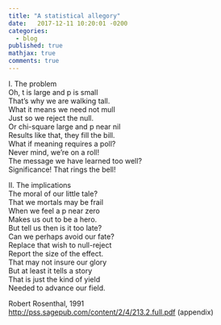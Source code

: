 ```yaml
---
title: "A statistical allegory"
date:   2017-12-11 10:20:01 -0200
categories:
  - blog
published: true
mathjax: true
comments: true
---
```


I. The problem<br>
Oh, t is large and p is small<br>
That’s why we are walking tall.<br>
What it means we need not mull<br>
Just so we reject the null.<br>
Or chi-square large and p near nil<br>
Results like that, they fill the bill.<br>
What if meaning requires a poll?<br>
Never mind, we’re on a roll!<br>
The message we have learned too well?<br>
Significance! That rings the bell!<br>

II. The implications<br>
The moral of our little tale?<br>
That we mortals may be frail<br>
When we feel a p near zero<br>
Makes us out to be a hero.<br>
But tell us then is it too late?<br>
Can we perhaps avoid our fate?<br>
Replace that wish to null-reject<br>
Report the size of the effect.<br>
That may not insure our glory<br>
But at least it tells a story<br>
That is just the kind of yield<br>
Needed to advance our field.<br>

Robert Rosenthal, 1991<br>
http://pss.sagepub.com/content/2/4/213.2.full.pdf (appendix)
